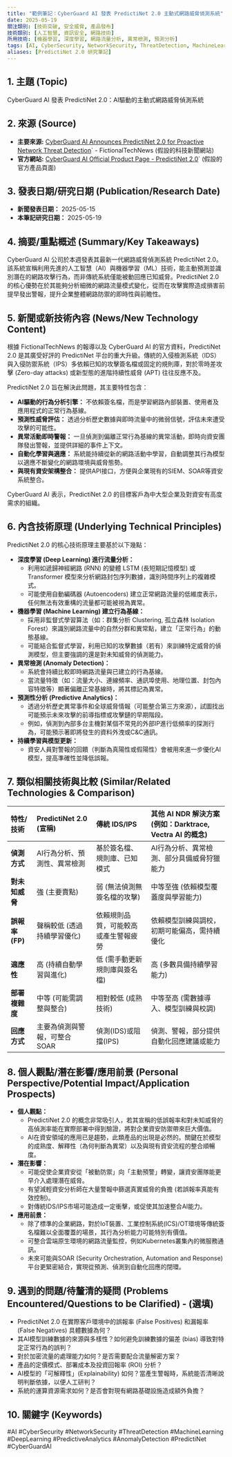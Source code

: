 ```yaml
---
title: "範例筆記：CyberGuard AI 發表 PredictiNet 2.0 主動式網路威脅偵測系統"
date: 2025-05-19
關注類別: [技術突破, 安全威脅, 產品發布]
技術類別: [人工智慧, 資訊安全, 網路技術]
所用技術: [機器學習, 深度學習, 網路流量分析, 異常檢測, 預測分析]
tags: [AI, CyberSecurity, NetworkSecurity, ThreatDetection, MachineLearning, PredictiNet]
aliases: [PredictiNet 2.0 研究筆記]
---
```


## 1. 主題 (Topic)
CyberGuard AI 發表 PredictiNet 2.0：AI驅動的主動式網路威脅偵測系統

## 2. 來源 (Source)
* **主要來源:** [CyberGuard AI Announces PredictiNet 2.0 for Proactive Network Threat Detection](https://www.fictionaltechnews-example.com/articles/cyberguard-predictinet-2-0-announcement)` - FictionalTechNews (假設的科技新聞網站)
* **官方網站:** [CyberGuard AI Official Product Page - PredictiNet 2.0](https://www.cyberguard-ai-example.com/products/predictinet2)` (假設的官方產品頁面)

## 3. 發表日期/研究日期 (Publication/Research Date)
* **新聞發表日期：** 2025-05-15
* **本筆記研究日期：** 2025-05-19

## 4. 摘要/重點概述 (Summary/Key Takeaways)
CyberGuard AI 公司於本週發表其最新一代網路威脅偵測系統 PredictiNet 2.0。該系統宣稱利用先進的人工智慧（AI）與機器學習（ML）技術，能主動預測並識別潛在的網路攻擊行為，而非傳統系統僅能被動回應已知威脅。PredictiNet 2.0 的核心優勢在於其能夠分析細微的網路流量模式變化，從而在攻擊實際造成損害前提早發出警報，提升企業整體網路防禦的即時性與前瞻性。

## 5. 新聞或新技術內容 (News/New Technology Content)
根據 FictionalTechNews 的報導以及 CyberGuard AI 的官方資料，PredictiNet 2.0 是其廣受好評的 PredictiNet 平台的重大升級。傳統的入侵檢測系統（IDS）與入侵防禦系統（IPS）多依賴已知的攻擊簽名檔或固定的規則庫，對於零時差攻擊 (Zero-day attacks) 或新型態的進階持續性威脅 (APT) 往往反應不及。

PredictiNet 2.0 旨在解決此問題，其主要特性包含：
* **AI驅動的行為分析引擎：** 不依賴簽名檔，而是學習網路內部裝置、使用者及應用程式的正常行為基線。
* **預測性威脅評估：** 透過分析歷史數據與即時流量中的微弱信號，評估未來遭受攻擊的可能性。
* **異常活動即時警報：** 一旦偵測到偏離正常行為基線的異常活動，即時向資安團隊發出警報，並提供詳細的事件上下文。
* **自動化學習與適應：** 系統能持續從新的網路活動中學習，自動調整其行為模型以適應不斷變化的網路環境與威脅態勢。
* **與現有資安架構整合：** 提供API接口，方便與企業現有的SIEM、SOAR等資安系統整合。

CyberGuard AI 表示，PredictiNet 2.0 的目標客戶為中大型企業及對資安有高度需求的組織。

## 6. 內含技術原理 (Underlying Technical Principles)
PredictiNet 2.0 的核心技術原理主要基於以下幾點：

* **深度學習 (Deep Learning) 進行流量分析：**
    * 利用如遞歸神經網路 (RNN) 的變體 LSTM (長短期記憶模型) 或 Transformer 模型來分析網路封包序列數據，識別時間序列上的複雜模式。
    * 可能使用自動編碼器 (Autoencoders) 建立正常網路流量的低維度表示，任何無法有效重構的流量都可能被視為異常。
* **機器學習 (Machine Learning) 建立行為基線：**
    * 採用非監督式學習算法（如：群集分析 Clustering, 孤立森林 Isolation Forest）來識別網路流量中的自然分群和異常點，建立「正常行為」的動態基線。
    * 可能結合監督式學習，利用已知的攻擊數據（若有）來訓練特定威脅的偵測模型，但主要強調的還是對未知威脅的偵測能力。
* **異常檢測 (Anomaly Detection)：**
    * 系統會持續比較即時網路流量與已建立的行為基線。
    * 當流量特徵（如：流量大小、連線頻率、通訊埠使用、地理位置、封包內容特徵等）顯著偏離正常基線時，將其標記為異常。
* **預測性分析 (Predictive Analytics)：**
    * 透過分析歷史異常事件和全球威脅情報（可能整合第三方來源），試圖找出可能預示未來攻擊的前導指標或攻擊鏈的早期階段。
    * 例如，偵測到內部多台主機對某個不常見的外部IP進行低頻率的探測行為，可能預示著即將發生的資料外洩或C&C通訊。
* **持續學習與模型更新：**
    * 資安人員對警報的回饋（判斷為真陽性或假陽性）會被用來進一步優化AI模型，提高準確性並降低誤報。

## 7. 類似相關技術與比較 (Similar/Related Technologies & Comparison)

| 特性/技術        | PredictiNet 2.0 (宣稱)               | 傳統 IDS/IPS                          | 其他 AI NDR 解決方案 (例如：Darktrace, Vectra AI 的概念) |
| :--------------- | :------------------------------------ | :------------------------------------ | :----------------------------------------------------- |
| **偵測方式** | AI行為分析、預測性、異常檢測         | 基於簽名檔、規則庫、已知模式            | AI行為分析、異常檢測、部分具備威脅狩獵能力             |
| **對未知威脅** | 強 (主要賣點)                         | 弱 (無法偵測無簽名檔的攻擊)             | 中等至強 (依賴模型覆蓋度與學習能力)                    |
| **誤報率 (FP)** | 聲稱較低 (透過持續學習優化)           | 依賴規則品質，可能較高或產生警報疲勞      | 依賴模型訓練與調校，初期可能偏高，需持續優化           |
| **適應性** | 高 (持續自動學習與進化)               | 低 (需手動更新規則庫與簽名檔)           | 高 (多數具備持續學習能力)                              |
| **部署複雜度** | 中等 (可能需調整與整合)               | 相對較低 (成熟技術)                     | 中等至高 (需數據導入、模型訓練與校調)                  |
| **回應方式** | 主要為偵測與警報，可整合SOAR          | 偵測(IDS)或阻擋(IPS)                  | 偵測、警報，部分提供自動化回應建議或能力               |

## 8. 個人觀點/潛在影響/應用前景 (Personal Perspective/Potential Impact/Application Prospects)

* **個人觀點：**
    * PredictiNet 2.0 的概念非常吸引人，若其宣稱的低誤報率和對未知威脅的高偵測率能在實際部署中得到驗證，將對企業資安防禦帶來巨大價值。
    * AI在資安領域的應用已是趨勢，此類產品的出現是必然的。關鍵在於模型的成熟度、解釋性（為何判斷為異常）以及與現有資安流程的整合順暢度。
* **潛在影響：**
    * 可能促使企業資安從「被動防禦」向「主動預警」轉變，讓資安團隊能更早介入處理潛在威脅。
    * 有望減輕資安分析師在大量警報中篩選真實威脅的負擔 (若誤報率真能有效控制)。
    * 對傳統IDS/IPS市場可能造成一定衝擊，或促使其加速整合AI能力。
* **應用前景：**
    * 除了標準的企業網路，對於IoT裝置、工業控制系統(ICS)/OT環境等傳統簽名檔難以全面覆蓋的場景，其行為分析能力可能特別有價值。
    * 可整合雲端原生環境的網路流量監控，例如Kubernetes叢集內的微服務通訊。
    * 未來可能與SOAR (Security Orchestration, Automation and Response) 平台更緊密結合，實現從預測、偵測到自動化回應的閉環。

## 9. 遇到的問題/待釐清的疑問 (Problems Encountered/Questions to be Clarified) - (選填)
* PredictiNet 2.0 在實際客戶環境中的誤報率 (False Positives) 和漏報率 (False Negatives) 具體數據為何？
* 其AI模型訓練數據的來源與多樣性？如何避免訓練數據的偏差 (bias) 導致對特定正常行為的誤判？
* 對於加密流量的處理能力如何？是否需要配合流量解密方案？
* 產品的定價模式、部署成本及投資回報率 (ROI) 分析？
* AI模型的「可解釋性」(Explainability) 如何？當產生警報時，系統能否清晰說明判斷依據，以便人工研判？
* 系統的運算資源需求如何？是否會對現有網路基礎設施造成額外負擔？

## 10. 關鍵字 (Keywords)
#AI #CyberSecurity #NetworkSecurity #ThreatDetection #MachineLearning #DeepLearning #PredictiveAnalytics #AnomalyDetection #PredictiNet #CyberGuardAI